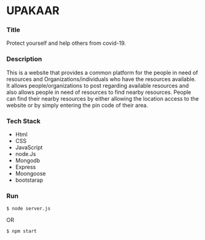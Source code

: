 # UPAKAAR

### Title

Protect yourself and help others from covid-19.

### Description

This is a website that provides a common platform for the people in need of resources and Organizations/individuals who have the resources available. It allows people/organizations to post regarding available resources and also allows people in need of resources to find nearby resources. People can find their nearby resources by either allowing the location access to the website or by simply entering the pin code of their area.


### Tech Stack

- Html
- CSS
- JavaScript
- node.Js
- Mongodb
- Express
- Moongoose
- bootstarap

### Run

```
$ node server.js
```

OR

```
$ npm start
```
